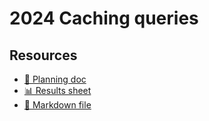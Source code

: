# 2024 Caching queries

<!--
  This directory contains all of the 2024 Caching chapter queries.

  Each query should have a corresponding `metric_name.sql` file.
  Note that readers are linked to this directory, so try to make the SQL file names descriptive for easy browsing.

  Analysts: if helpful, you can use this README to give additional info about the queries.
-->

## Resources

- [📄 Planning doc][~google-doc]
- [📊 Results sheet][~google-sheets]
- [📝 Markdown file][~chapter-markdown]

[~google-doc]: https://docs.google.com/document/d/19nHfMkAxIYBPoPfnH8xmq1KP4mHH59z_RVgtF_UT8KU/edit
[~google-sheets]: https://docs.google.com/spreadsheets/d/1XxN2xIrJk2YffeqhlWuNjPPrt5rT7uoi4BxM4gCFhvk/edit#gid=1137634974
[~chapter-markdown]: https://github.com/HTTPArchive/almanac.httparchive.org/tree/main/src/content/en/2024/caching.md
